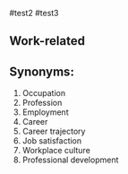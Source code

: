 #test2 #test3
## Work-related

## Synonyms:

1. Occupation
2. Profession
3. Employment
4. Career
5. Career trajectory 
6. Job satisfaction
7. Workplace culture
8. Professional development 
